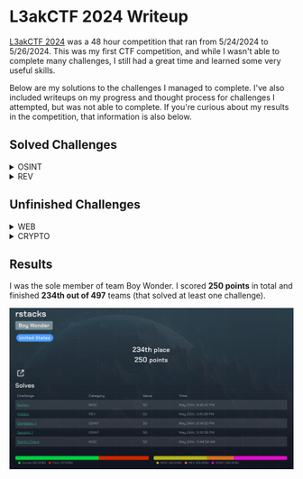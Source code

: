 # L3akCTF 2024 Writeup

[L3akCTF 2024](https://github.com/L3AK-TEAM/L3akCTF-2024-public) was a 48 hour competition that ran from 5/24/2024 to 5/26/2024. This was my first CTF competition, and while I wasn't able to complete many
challenges, I still had a great time and learned some very useful skills.

Below are my solutions to the challenges I managed to complete. I've also included writeups on my progress and thought process for challenges I attempted, but was not able to complete. If you're
curious about my results in the competition, that information is also below.

## Solved Challenges

<details>
  <summary>OSINT</summary>
  
  * [Gameplay-1](https://github.com/rstacks/L3akCTF2024-writeup/blob/master/OSINT/Gameplay-1.md)
  * [Geosint-1](https://github.com/rstacks/L3akCTF2024-writeup/blob/master/OSINT/Geosint-1.md)
    
</details>

<details>
  <summary>REV</summary>

  * [Hidden](https://github.com/rstacks/L3akCTF2024-writeup/blob/master/REV/Hidden/Hidden.md)
    
</details>

## Unfinished Challenges

<details>
  <summary>WEB</summary>

  * [Simple calculator](https://github.com/rstacks/L3akCTF2024-writeup/blob/master/WEB/SimpleCalculator_UNFINISHED.md)

</details>

<details>
  <summary>CRYPTO</summary>

  * [Really Simple Algorithm](https://github.com/rstacks/L3akCTF2024-writeup/blob/master/CRYPTO/ReallySimpleAlgorithm/ReallySimpleAlgorithm_UNFINISHED.md)
  
</details>

## Results

I was the sole member of team Boy Wonder. I scored **250 points** in total and finished **234th out of 497** teams (that solved at least one challenge).

![Results image](results.png)
